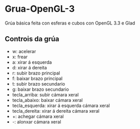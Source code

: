 # Grua-OpenGL-3

Grúa básica feita con esferas e cubos con OpenGL 3.3 e Glad

## Controis da grúa
 - w: acelerar
 - x: frear
 - a: xirar á esquerda
 - d: xirar á dereita
 - r: subir brazo principal
 - f: baixar brazo principal
 - t: subir brazo secundario
 - g: baixar brazo secundario
 - tecla_arriba: subir cámara xeral
 - tecla_abaixo: baixar cámara xeral
 - tecla_esquerda: xirar á esquerda cámara xeral
 - tecla_dereita: xirar á dereita cámara xeral
 - +: achegar cámara xeral
 - -: alonxar cámara xeral

